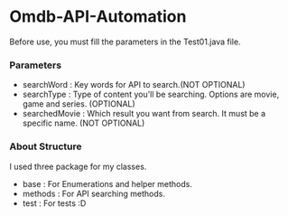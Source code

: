 # Omdb-API-Automation
 Before use, you must fill the parameters in the Test01.java file.
### Parameters
- searchWord : Key words for API to search.(NOT OPTIONAL)
- searchType : Type of content you'll be searching. Options are movie, game and series. (OPTIONAL)
- searchedMovie : Which result you want from search. It must be a specific name. (NOT OPTIONAL)
### About Structure
 I used three package for my classes.
 - base : For Enumerations and helper methods.
 - methods : For API searching methods.
 - test : For tests :D
